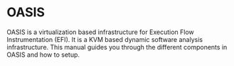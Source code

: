 # OASIS
OASIS is a virtualization based infrastructure for Execution Flow Instrumentation (EFI). It is a KVM based dynamic software analysis infrastructure. This manual guides you through the different components in OASIS and how to setup.